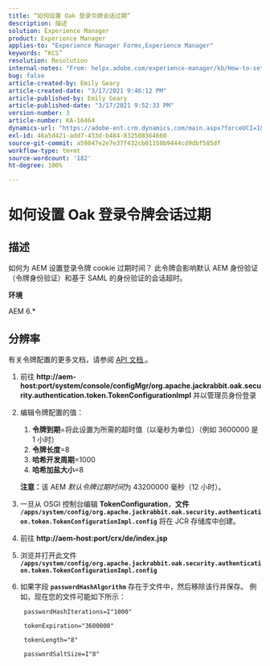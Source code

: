 ```yaml
---
title: “如何设置 Oak 登录令牌会话过期”
description: 描述
solution: Experience Manager
product: Experience Manager
applies-to: "Experience Manager Forms,Experience Manager"
keywords: “KCS”
resolution: Resolution
internal-notes: "From: helpx.adobe.com/experience-manager/kb/How-to-set-token-session-expiration-AEM.html"
bug: false
article-created-by: Emily Geary
article-created-date: "3/17/2021 9:46:12 PM"
article-published-by: Emily Geary
article-published-date: "3/17/2021 9:52:33 PM"
version-number: 3
article-number: KA-16464
dynamics-url: "https://adobe-ent.crm.dynamics.com/main.aspx?forceUCI=1&pagetype=entityrecord&etn=knowledgearticle&id=1f76a130-6a87-eb11-a812-000d3a593216"
exl-id: 46a5d421-add7-433d-b484-832508364660
source-git-commit: a59847e2e7e37f432cb01150b9444cd9dbf585df
workflow-type: tm+mt
source-wordcount: '182'
ht-degree: 100%

---
```


# 如何设置 Oak 登录令牌会话过期

## 描述

如何为 AEM 设置登录令牌 cookie 过期时间？ 此令牌会影响默认 AEM 身份验证（令牌身份验证）和基于 SAML 的身份验证的会话超时。

<b>环境</b>

AEM 6.\*

## 分辨率

有关令牌配置的更多文档，请参阅 [API 文档 ](https://jackrabbit.apache.org/oak/docs/apidocs/org/apache/jackrabbit/oak/security/authentication/token/TokenConfigurationImpl.html)。

1. 前往 <b>http://aem-host:port/system/console/configMgr/org.apache.jackrabbit.oak.security.authentication.token.TokenConfigurationImpl</b> 并以管理员身份登录
1. 编辑令牌配置的值：
   1. <b>令牌到期</b>=将此设置为所需的超时值（以毫秒为单位）（例如 3600000 是 1 小时）
   1. <b>令牌长度</b>=8
   1. <b>哈希开发周期</b>=1000
   1. <b>哈希加盐大小</b>=8

   <b>注意：</b>该 AEM *默认令牌过期时间*&#x200B;为 43200000 毫秒（12 小时）。

1. 一旦从 OSGI 控制台编辑 <b>TokenConfiguration</b>，<b>文件 `/apps/system/config/org.apache.jackrabbit.oak.security.authentication.token.TokenConfigurationImpl.config`</b> 将在 JCR 存储库中创建。
1. 前往 <b>http://aem-host:port/crx/de/index.jsp</b>
1. 浏览并打开此文件 <b>`/apps/system/config/org.apache.jackrabbit.oak.security.authentication.token.TokenConfigurationImpl.config`</b>
1. 如果字段 <b>`passwordHashAlgorithm`</b> 存在于文件中，然后移除该行并保存。 例如，现在您的文件可能如下所示：

   ```
    passwordHashIterations=I"1000"
   
    tokenExpiration="3600000"
   
    tokenLength="8"
   
    passwordSaltSize=I"8"
   ```
